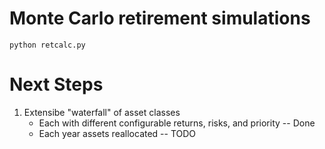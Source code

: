 # Monte Carlo retirement simulations


    python retcalc.py

# Next Steps
1. Extensibe "waterfall" of asset classes
    - Each with different configurable returns, risks, and priority -- Done
    - Each year assets reallocated -- TODO